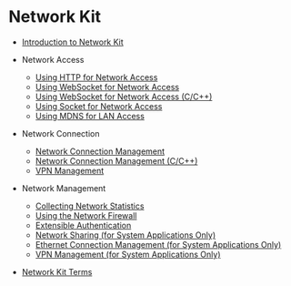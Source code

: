 # Network Kit<!--network-kit-->

<!--Kit: Network Kit-->
<!--Subsystem: Communication-->
<!--Owner: @wmyao_mm-->
<!--Designer: @guo-min_net-->
<!--Tester: @tongxilin-->
<!--Adviser: @zhang_yixin13-->

- [Introduction to Network Kit](net-mgmt-overview.md)


- Network Access<!--network-kit-data-transmission-->
    - [Using HTTP for Network Access](http-request.md)
    - [Using WebSocket for Network Access](websocket-connection.md)
    - [Using WebSocket for Network Access (C/C++)](native-websocket-guidelines.md)
    - [Using Socket for Network Access](socket-connection.md)
    - [Using MDNS for LAN Access](net-mdns.md)

- Network Connection<!--network-kit-network-connection-->
    - [Network Connection Management](net-connection-manager.md)
    - [Network Connection Management (C/C++)](native-netmanager-guidelines.md)
    - [VPN Management](net-vpnExtension.md)

- Network Management<!--network-kit-network-management-->
    - [Collecting Network Statistics](net-statistics.md)
    - [Using the Network Firewall](net-netfirewall.md)
    - [Extensible Authentication](net-eap.md)
  
    <!--Del-->
    - [Network Sharing (for System Applications Only)](net-sharing-sys.md)
    - [Ethernet Connection Management (for System Applications Only)](net-ethernet-sys.md)  
    - [VPN Management (for System Applications Only)](net-vpn-sys.md)
    <!--DelEnd-->
- [Network Kit Terms](network-terminology.md)
